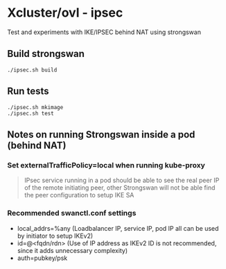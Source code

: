 # Xcluster/ovl - ipsec

Test and experiments with IKE/IPSEC behind NAT using strongswan

## Build strongswan
```
./ipsec.sh build
```

## Run tests
```
./ipsec.sh mkimage
./ipsec.sh test 
```

## Notes on running Strongswan inside a pod (behind NAT)
### Set externalTrafficPolicy=local when running kube-proxy
> IPsec service running in a pod should be able to see the real peer IP of the remote initiating peer, other Strongswan will not be able find the peer configuration to setup IKE SA
### Recommended swanctl.conf settings
- local_addrs=%any (Loadbalancer IP, service IP, pod IP all can be used by initiator to setup IKEv2)
- id=@<fqdn/rdn> (Use of IP address as IKEv2 ID is not recommended, since it adds unnecessary complexity)
- auth=pubkey/psk

